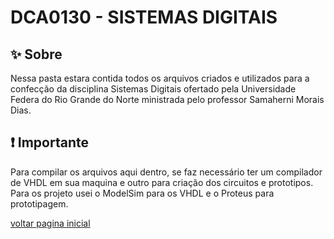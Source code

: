 # DCA0130 - SISTEMAS DIGITAIS

## :sparkles: Sobre

Nessa pasta estara contida todos os arquivos criados e utilizados para a confecção da disciplina Sistemas Digitais  ofertado pela Universidade Federa do Rio Grande do Norte ministrada pelo professor Samaherni Morais Dias.

## :exclamation: Importante

Para compilar os arquivos aqui dentro, se faz necessário ter um compilador de VHDL em sua maquina e outro para criação dos circuitos e prototipos. Para os projeto usei o ModelSim para os VHDL e o Proteus para prototipagem.

[voltar pagina inicial](../README.md)